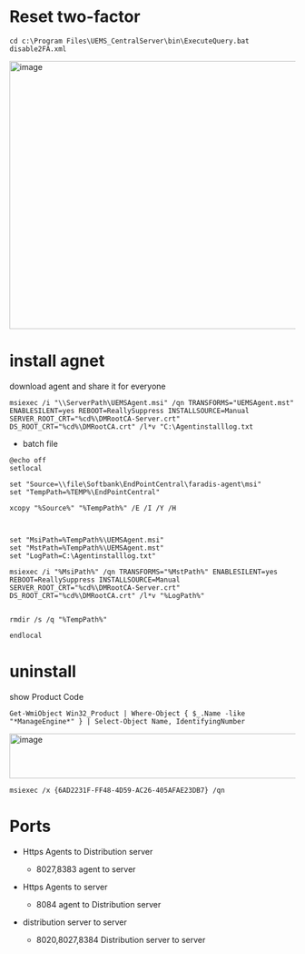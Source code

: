 # Reset two-factor
```
cd c:\Program Files\UEMS_CentralServer\bin\ExecuteQuery.bat disable2FA.xml
```
<img width="667" height="471" alt="image" src="https://github.com/user-attachments/assets/f0fc7105-9c84-4d50-b767-b2d840891802" />

# install agnet 
download agent and share it for everyone
```
msiexec /i "\\ServerPath\UEMSAgent.msi" /qn TRANSFORMS="UEMSAgent.mst" ENABLESILENT=yes REBOOT=ReallySuppress INSTALLSOURCE=Manual SERVER_ROOT_CRT="%cd%\DMRootCA-Server.crt" DS_ROOT_CRT="%cd%\DMRootCA.crt" /l*v "C:\Agentinstalllog.txt
```
- batch file
```
@echo off
setlocal

set "Source=\\file\Softbank\EndPointCentral\faradis-agent\msi"
set "TempPath=%TEMP%\EndPointCentral"

xcopy "%Source%" "%TempPath%" /E /I /Y /H



set "MsiPath=%TempPath%\UEMSAgent.msi"
set "MstPath=%TempPath%\UEMSAgent.mst"
set "LogPath=C:\Agentinstalllog.txt"

msiexec /i "%MsiPath%" /qn TRANSFORMS="%MstPath%" ENABLESILENT=yes REBOOT=ReallySuppress INSTALLSOURCE=Manual SERVER_ROOT_CRT="%cd%\DMRootCA-Server.crt" DS_ROOT_CRT="%cd%\DMRootCA.crt" /l*v "%LogPath%"


rmdir /s /q "%TempPath%"

endlocal
```

# uninstall
show Product Code
```
Get-WmiObject Win32_Product | Where-Object { $_.Name -like "*ManageEngine*" } | Select-Object Name, IdentifyingNumber
```

<img width="1030" height="79" alt="image" src="https://github.com/user-attachments/assets/e6652245-bd14-4d0d-ae67-909b544a83a3" />


```
msiexec /x {6AD2231F-FF48-4D59-AC26-405AFAE23DB7} /qn
```
# Ports
- Https Agents to Distribution server
    * 8027,8383 agent to server
- Https Agents to server 
    * 8084 agent to Distribution server

- distribution server to server
    * 8020,8027,8384 Distribution server to server

